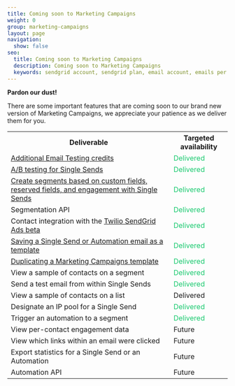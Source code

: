 ```yaml
---
title: Coming soon to Marketing Campaigns
weight: 0
group: marketing-campaigns
layout: page
navigation:
  show: false
seo:
  title: Coming soon to Marketing Campaigns
  description: Coming soon to Marketing Campaigns
  keywords: sendgrid account, sendgrid plan, email account, emails per month
---
```


**Pardon our dust!**

There are some important features that are coming soon to our brand new version of Marketing Campaigns, we appreciate your patience as we deliver them for you.

 <table>
  <tr>
    <th><span style="font-weight:bold">Deliverable</span></th>
    <th><span style="font-weight:bold">Targeted availability</span></th>
  </tr>
  <tr>
    <td><a href="https://sendgrid.com/docs/ui/sending-email/email-testing/#purchasing-additional-credits" target="_blank">Additional Email Testing credits</a></td>
    <td><span style="color:#18c96e;">Delivered</span></td>
  </tr>
  <tr>
    <td><a href="https://sendgrid.com/docs/ui/sending-email/a-b-testing/" target="_blank">A/B testing for Single Sends</a></td>
    <td><span style="color:#18c96e;">Delivered</span></td>
  </tr>
  <tr>
    <td><a href="https://sendgrid.com/docs/ui/managing-contacts/segmenting-your-contacts" target="_blank">Create segments based on custom fields, reserved fields, and engagement with Single Sends</a></td>
    <td><span style="color:#18c96e;">Delivered</span></td>
  </tr>
  <tr>
    <td>Segmentation API</td>
    <td><span style="color:#18c96e;">Delivered</span></td>
  </tr>
  <tr>
    <td>Contact integration with the <a href="https://sendgrid.com/solutions/ads/" target="_blank">Twilio SendGrid Ads beta</a></td>
    <td><span style="color:#18c96e;">Delivered</span></td>
  </tr>
  <tr>
  <td><a href="https://sendgrid.com/docs/ui/sending-email/working-with-marketing-templates/#creating-a-template-from-a-single-send" target="_blank">Saving a Single Send or Automation email as a template</a></td>
    <td><span style="color:#18c96e;">Delivered</span></td>
  </tr>
  <tr>
    <td><a href="https://sendgrid.com/docs/ui/sending-email/working-with-marketing-templates/#duplicating-a-custom-template" target="_blank">Duplicating a Marketing Campaigns template</a></td>
    <td><span style="color:#18c96e;">Delivered</span></td>
  </tr>
  <tr>
    <td>View a sample of contacts on a segment</td>
    <td><span style="color:#18c96e;">Delivered</span></td>
  </tr>
  <tr>
    <td>Send a test email from within Single Sends</td>
    <td><span style="color:#18c96e;">Delivered</span></td>
  <tr>
    <td>View a sample of contacts on a list</td>
    <td>Delivered</td>
  </tr>
  <tr>
    <td>Designate an IP pool for a Single Send</td>
    <td><span style="color:#18c96e;">Delivered</span></td>
  </tr>
  <tr>
    <td>Trigger an automation to a segment</td>
    <td><span style="color:#18c96e;">Delivered</span></td>
  </tr>
  <tr>
    <td>View per-contact engagement data</td>
    <td>Future</td>
  </tr>
  <tr>
    <td>View which links within an email were clicked</td>
    <td>Future</td>
  </tr>
  <tr>
    <td>Export statistics for a Single Send or an Automation</td>
    <td>Future</td>
  </tr>
  <tr>
    <td>Automation API</td>
    <td>Future</td>
  </tr>
</table>
